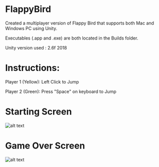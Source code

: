 # FlappyBird
Created a multiplayer version of Flappy Bird that supports both Mac and Windows PC using Unity. 


Executables (.app and .exe) are both located in the Builds folder.

Unity version used : 2.6f 2018



# Instructions:
Player 1 (Yellow): Left Click to Jump   

Player 2 (Green): Press "Space" on keyboard to Jump
# Starting Screen
![alt text](https://github.com/edtsoi430/FlappyBird/blob/master/resources/startScreen.png)
# Game Over Screen 
![alt text](https://github.com/edtsoi430/FlappyBird/blob/master/resources/gameOver.png)
